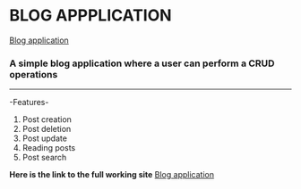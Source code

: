 # BLOG APPPLICATION
[Blog application](https://blog-app-ipou.onrender.com "blog page")
### A simple blog application where a user can perform a **CRUD** operations
___
-Features-
1. Post creation
2. Post deletion
3. Post update
4. Reading posts
5. Post search

**Here is the link to the full working site**
[Blog application](https://blog-app-ipou.onrender.com "blog page")
